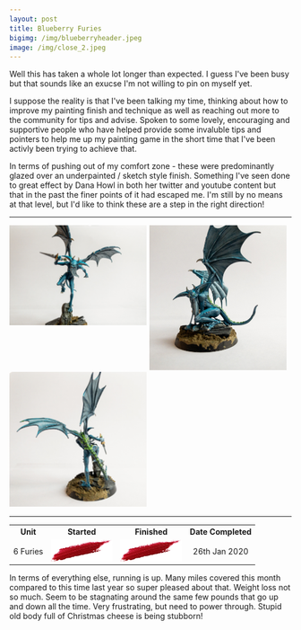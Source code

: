```yaml
---
layout: post
title: Blueberry Furies
bigimg: /img/blueberryheader.jpeg
image: /img/close_2.jpeg
---
```

Well this has taken a whole lot longer than expected. I guess I've been busy but that sounds like an exucse I'm not willing to pin on myself yet.

I suppose the reality is that I've been talking my time, thinking about how to improve my painting finish and technique as well as reaching out more to the community for tips and advise. Spoken to some lovely, encouraging and supportive people who have helped provide some invaluble tips and pointers to help me up my painting game in the short time that I've been activly been trying to achieve that. 

In terms of pushing out of my comfort zone - these were predominantly glazed over an underpainted / sketch style finish. Something I've seen done to great effect by Dana Howl in both her twitter and youtube content but that in the past the finer points of it had escaped me. I'm still by no means at that level, but I'd like to think these are a step in the right direction! 
<hr/>
<div>
  <div style="float:left; width: 245px">
    <img  src="/img/close_1.jpeg">
  </div>
  <div style="float:left; width: 245px; margin-left: 5px; margin-right: 5px;">
    <img  src="/img/close_2.jpeg">
  </div>
  <div style="float:left; width: 245px">
    <img  src="/img/close_3.jpeg">
  </div>
</div>
<br style="clear:both;"/>
<hr/>


<table>
  <tr>
    <th>Unit</th>
    <th style="text-align: center !important;">Started</th>
    <th style="text-align: center !important;">Finished</th>
    <th style="text-align: center !important;">Date Completed</th>
  </tr>
  <tr>
    <td>6 Furies</td>
    <td style="text-align: center !important;"> <img  src="/img/done.png"> </td>
     <td style="text-align: center !important;"> <img  src="/img/done.png"> </td>
      <td style="text-align: center !important;"> 26th Jan 2020 </td>
  </tr>
</table>

In terms of everything else, running is up. Many miles covered this month compared to this time last year so super pleased about that. Weight loss not so much. Seem to be stagnating around the same few pounds that go up and down all the time. Very frustrating, but need to power through. Stupid old body full of Christmas cheese is being stubborn! 
